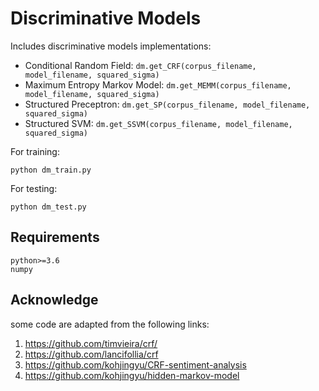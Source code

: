 # Discriminative Models

Includes discriminative models implementations:
- Conditional Random Field: `dm.get_CRF(corpus_filename, model_filename, squared_sigma)`
- Maximum Entropy Markov Model: `dm.get_MEMM(corpus_filename, model_filename, squared_sigma)` 
- Structured Preceptron: `dm.get_SP(corpus_filename, model_filename, squared_sigma)`
- Structured SVM: `dm.get_SSVM(corpus_filename, model_filename, squared_sigma)`

For training: 
```
python dm_train.py
```

For testing:
```
python dm_test.py
```

## Requirements

```
python>=3.6
numpy
```

## Acknowledge
some code are adapted from the following links:
1. https://github.com/timvieira/crf/
2. https://github.com/lancifollia/crf
3. https://github.com/kohjingyu/CRF-sentiment-analysis
4. https://github.com/kohjingyu/hidden-markov-model 
